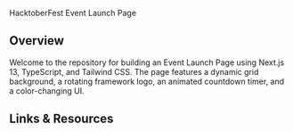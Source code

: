 HacktoberFest Event Launch Page

## Overview

Welcome to the repository for building an Event Launch Page using Next.js 13, TypeScript, and Tailwind CSS. The page features a dynamic grid background, a rotating framework logo, an animated countdown timer, and a color-changing UI.


## Links & Resources


